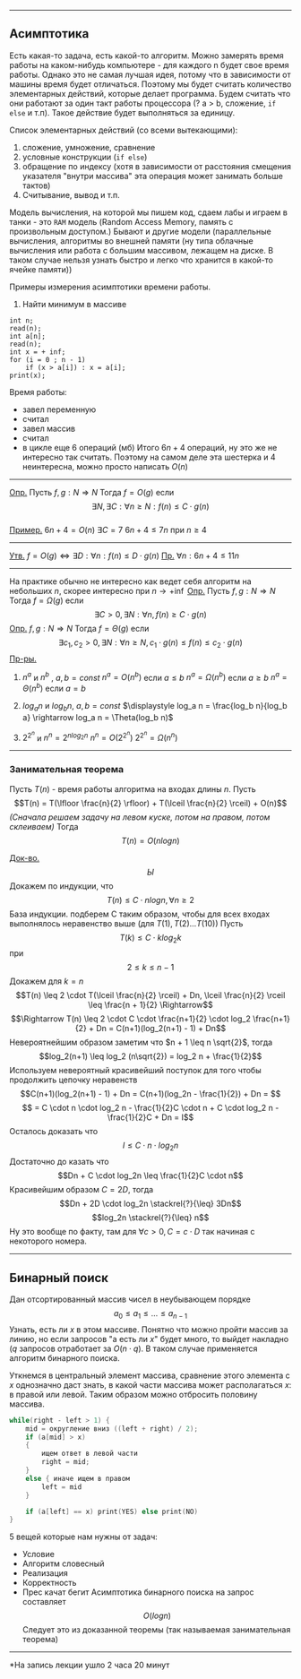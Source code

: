  ***
## Асимптотика 

Есть какая-то задача, есть какой-то алгоритм. Можно замерять время работы на каком-нибудь компьютере - для каждого n будет свое время работы.
Однако это не самая лучшая идея, потому что в зависимости от машины время будет отличаться. Поэтому мы будет считать количество элементарных действий, которые делает программа. Будем считать что они работают за один такт работы процессора (? a > b, сложение, `if else` и т.п). Такое действие будет выполняться за единицу. 

Список элементарных действий (со всеми вытекающими):
1) сложение, умножение, сравнение 
2) условные конструкции (`if else`)
3) обращение по индексу (хотя в зависимости от расстояния смещения указателя "внутри массива" эта операция может занимать больше тактов)
4) Считывание, вывод и т.п.

Модель вычисления, на которой мы пишем код, сдаем лабы и играем в танки - это  `RAM` модель (Random Access Memory, память с произвольным доступом.)
 Бывают и другие модели (параллельные вычисления, алгоритмы во внешней памяти (ну типа облачные вычисления или работа с большим массивом, лежащем на диске. В таком случае нельзя узнать быстро и легко что хранится в какой-то ячейке памяти))  

Примеры измерения асимптотики времени работы.
1) Найти минимум в массиве
```govnokod
int n;
read(n);
int a[n];
read(n);
int x = + inf;
for (i = 0 ; n - 1)
	if (x > a[i]) : x = a[i];
print(x);
```
Время работы:
 *  завел переменную
 *  считал
 * завел массив
 *  считал
 *  в цикле еще 6 операций (мб)
Итого $6n + 4$ операций, ну это же не интересно так считать. Поэтому на самом деле эта шестерка и 4 неинтересна, можно просто написать $O(n)$

---
<ins> Опр.</ins>  Пусть $\displaystyle f, g : N \Rightarrow N$  Тогда $f = O(g)$ если $$\exists N, \exists C: \forall n \geq N: f(n) \leq C  \cdot  g(n)$$    
<ins> Пример.</ins>
$6n + 4 = O(n)$
$\exists C = 7$
$6n + 4 \leq 7n$ при $n \geq 4$

---
<ins> Утв.</ins> $f = O(g)  \iff \exists D: \forall n: f(n) \leq D  \cdot  g(n)$
<ins> Пр.</ins>
$\forall n:  6n + 4 \leq 11n$

---
На практике обычно не интересно как ведет себя алгоритм на небольших $n$, скорее интересно при $n \rightarrow +\inf$ 
<ins> Опр.</ins> Пусть $f, g : N \Rightarrow N$ Тогда $f = \Omega (g)$ если $$ \displaystyle \exists C > 0, \exists N: \forall n, f(n) \geq C  \cdot  g(n)$$
<ins> Опр.</ins>  $f, g : N \Rightarrow N$ Тогда $f = \Theta(g)$ если $$ \exists c_1, c_2 > 0, \exists N: \forall n \geq N, c_1 \cdot g(n) \leq f(n) \leq c_2  \cdot  g(n)  $$
<ins> Пр-ры.</ins>
1) $n^a$ и $n^b$ , $a, b = const$
$n^a = O(n^b)$ если $a \leq b$
$n^a = \Omega(n^b)$ если $a \geq b$
$n^a = \Theta(n^b)$ если $a = b$


2) $log_a n$ и $log_b n$, $a, b = const$
$\displaystyle log_a n = \frac{log_b n}{log_b a} \rightarrow log_a n = \Theta(log_b n)$ 


3) $2^{2^{n}}$ и $n^n = 2 ^ {n log_2 n}$
$n^n = O(2^{2^{n}})$
$2^{2^{n}} = \Omega(n^n)$

---
### Занимательная теорема 
Пусть $T(n)$ - время работы алгоритма на входах длины $n$. Пусть 
$$T(n) = T(\lfloor \frac{n}{2} \rfloor) + T(\lceil \frac{n}{2} \rceil) + O(n)$$
*(Сначала решаем задачу на левом куске, потом на правом, потом склеиваем)*
Тогда $$T(n) = O(n logn)$$

<ins> Док-во.</ins>
$$Ы$$
Докажем по индукции, что
$$T(n) \leq C  \cdot  nlog n, \forall n \geq 2$$
База индукции.
подберем С таким образом, чтобы для всех входах выполнялось неравенство выше (для $T(1), T(2) ... T(10)$)
Пусть $$T(k) \leq \displaystyle C \cdot klog_2k$$ при $$2 \leq k \leq n - 1$$
Докажем для $k = n$
$$T(n) \leq 2 \cdot T(\lceil \frac{n}{2} \rceil) + Dn, \lceil \frac{n}{2} \rceil \leq \frac{n + 1}{2} \Rightarrow$$
$$\Rightarrow T(n) \leq 2 \cdot C \cdot \frac{n+1}{2} \cdot log_2 \frac{n+1}{2} + Dn = C(n+1)(log_2(n+1) - 1) + Dn$$
Невероятнейшим образом заметим что $n + 1 \leq n \sqrt{2}$, тогда
$$log_2(n+1) \leq log_2 (n\sqrt{2}) = log_2 n + \frac{1}{2}$$
Используем невероятный красивейший поступок для того чтобы продолжить цепочку неравенств
$$C(n+1)(log_2(n+1) - 1) + Dn = C(n+1)(log_2n - \frac{1}{2}) + Dn = $$$$ = C  \cdot  n  \cdot  log_2 n - \frac{1}{2}C \cdot n + C \cdot log_2 n - \frac{1}{2}C + Dn = I$$
Осталось доказать что$$I \leq C \cdot n \cdot log_2n$$
Достаточно до казать что $$Dn + C \cdot log_2n \leq \frac{1}{2}C \cdot n$$
Красивейшим образом $C = 2D$, тогда 
$$Dn + 2D \cdot log_2n \stackrel{?}{\leq} 3Dn$$
$$log_2n \stackrel{?}{\leq} n$$
Ну это вообще по факту, там для $\forall c > 0, C = c\cdot D$  так начиная с некоторого номера. 
***
## Бинарный поиск

Дан отсортированный массив чисел в неубывающем порядке $$a_0 \leq a_1 \leq ... \leq a_{n-1}$$ Узнать, есть ли $x$ в этом массиве. Понятно что можно пройти массив за линию, но если запросов "а есть ли $x$" будет много, то выйдет накладно ($q$ запросов отработает за $O(n \cdot q)$. В таком случае применяется алгоритм бинарного поиска. 

Уткнемся в центральный элемент массива, сравнение этого элемента с $x$ однозначно даст знать, в какой части массива может располагаться $x$: в правой или левой. Таким образом можно отбросить половину массива. 

```c
while(right - left > 1) {
	mid = округление вниз ((left + right) / 2);
	if (a[mid] > x) 
	{
		ищем ответ в левой части
		right = mid;
	}
	else { иначе ищем в правом
		left = mid
	}

	if (a[left] == x) print(YES) else print(NO)
}
```
5 вещей которые нам нужны от задач: 
* Условие
* Алгоритм словесный
* Реализация
* Корректность
* Прес качат бегит
Асимптотика бинарного поиска на запрос составляет $$O(logn)$$
Следует это из доказанной теоремы (так называемая занимательная теорема) 



***
*На запись лекции ушло 2 часа 20 минут
